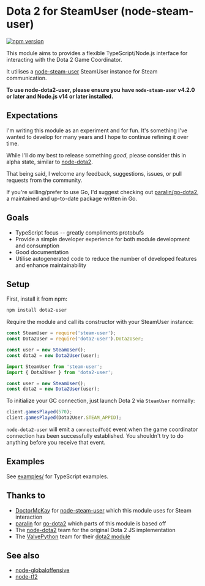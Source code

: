 # Dota 2 for SteamUser (node-steam-user)

[![npm version](https://img.shields.io/npm/v/dota2-user.svg)](https://npmjs.com/package/dota2-user)

This module aims to provides a flexible TypeScript/Node.js interface for interacting with the Dota 2 Game Coordinator.

It utilises a [node-steam-user](https://github.com/doctorMcKay/node-steam-user) SteamUser instance for Steam communication.

**To use node-dota2-user, please ensure you have `node-steam-user` v4.2.0 or later and Node.js v14 or later installed.**

## Expectations

I'm writing this module as an experiment and for fun. It's something I've wanted to develop for many years and I hope to continue refining it over time. 

While I'll do my best to release something _good_, please consider this in alpha state, similar to [node-dota2](https://github.com/Arcana/node-dota2).

That being said, I welcome any feedback, suggestions, issues, or pull requests from the community.

If you're willing/prefer to use Go, I'd suggest checking out [paralin/go-dota2](https://github.com/paralin/go-dota2), a maintained and up-to-date package written in Go.

## Goals

* TypeScript focus -- greatly compliments protobufs
* Provide a simple developer experience for both module development and consumption
* Good documentation
* Utilise autogenerated code to reduce the number of developed features and enhance maintainability

## Setup

First, install it from npm:

```bash
npm install dota2-user
```

Require the module and call its constructor with your SteamUser instance:

```js
const SteamUser = require('steam-user');
const Dota2User = require('dota2-user').Dota2User;

const user = new SteamUser();
const dota2 = new Dota2User(user);
```

```ts
import SteamUser from 'steam-user';
import { Dota2User } from 'dota2-user';

const user = new SteamUser();
const dota2 = new Dota2User(user);
```

To initialize your GC connection, just launch Dota 2 via `SteamUser` normally:

```js
client.gamesPlayed(570);
client.gamesPlayed(Dota2User.STEAM_APPID);
```

`node-dota2-user` will emit a `connectedToGC` event when the game coordinator connection has been successfully established. You shouldn't try to do anything before you receive that event.

## Examples

See [examples/](./examples/README.md) for TypeScript examples.

## Thanks to

* [DoctorMcKay](https://github.com/DoctorMcKay) for [node-steam-user](https://github.com/doctorMcKay/node-steam-user) which this module uses for Steam interaction
* [paralin](https://github.com/paralin) for [go-dota2](https://github.com/paralin/go-dota2) which parts of this module is based off
* The [node-dota2](https://github.com/Arcana/node-dota2) team for the original Dota 2 JS implementation
* The [ValvePython](https://github.com/ValvePython) team for their [dota2 module](https://github.com/ValvePython/dota2/tree/master)

## See also

* [node-globaloffensive](https://github.com/DoctorMcKay/node-globaloffensive)
* [node-tf2](https://github.com/DoctorMcKay/node-tf2)
